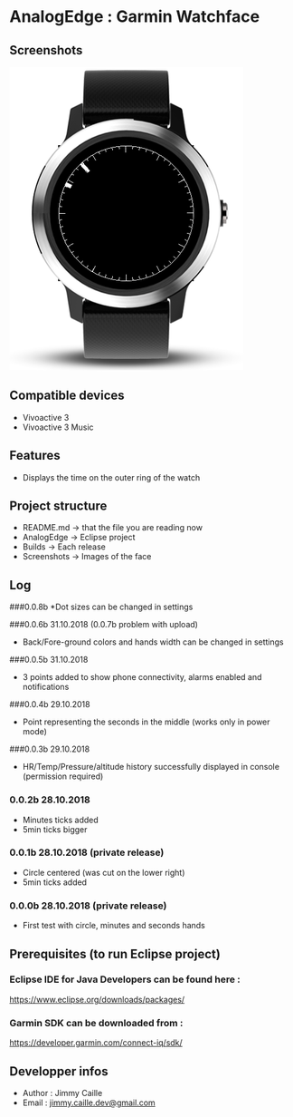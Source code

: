 # AnalogEdge : Garmin Watchface

## Screenshots
![alt text](https://raw.githubusercontent.com/jimmycaille/AnalogEdge/master/Screenshots/AnalogEdge_2.png "Screenshot 1")

## Compatible devices
* Vivoactive 3
* Vivoactive 3 Music

## Features
* Displays the time on the outer ring of the watch

## Project structure
- README.md      -> that the file you are reading now
- AnalogEdge     -> Eclipse project
- Builds         -> Each release
- Screenshots    -> Images of the face

## Log
###0.0.8b
*Dot sizes can be changed in settings

###0.0.6b 31.10.2018 (0.0.7b problem with upload)
* Back/Fore-ground colors and hands width can be changed in settings

###0.0.5b 31.10.2018
* 3 points added to show phone connectivity, alarms enabled and notifications

###0.0.4b 29.10.2018
* Point representing the seconds in the middle (works only in power mode)

###0.0.3b 29.10.2018
* HR/Temp/Pressure/altitude history successfully displayed in console (permission required)

### 0.0.2b 28.10.2018
* Minutes ticks added
* 5min ticks bigger

### 0.0.1b 28.10.2018 (private release) 
* Circle centered (was cut on the lower right)
* 5min ticks added

### 0.0.0b 28.10.2018 (private release)
* First test with circle, minutes and seconds hands

## Prerequisites (to run Eclipse project)
### Eclipse IDE for Java Developers can be found here :
https://www.eclipse.org/downloads/packages/
### Garmin SDK can be downloaded from :
https://developer.garmin.com/connect-iq/sdk/

## Developper infos
- Author : Jimmy Caille
- Email  : jimmy.caille.dev@gmail.com
